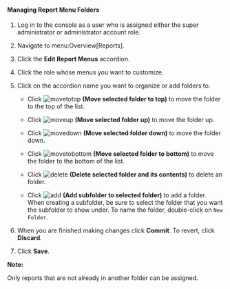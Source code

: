#### Managing Report Menu Folders

1.  Log in to the console as a user who is assigned either the super
    administrator or administrator account role.

2.  Navigate to menu:Overview\[Reports\].

3.  Click the **Edit Report Menus** accordion.

4.  Click the role whose menus you want to customize.

5.  Click on the accordion name you want to organize or add folders to.

      - Click ![movetotop](../images/movetotop.png) **(Move selected
        folder to top)** to move the folder to the top of the list.

      - Click ![moveup](../images/moveup.png) **(Move selected folder
        up)** to move the folder up.

      - Click ![movedown](../images/movedown.png) **(Move selected folder
        down)** to move the folder down.

      - Click ![movetobottom](../images/movetobottom.png) **(Move selected
        folder to bottom)** to move the folder to the bottom of the
        list.

      - Click ![delete](../images/delete.png) **(Delete selected folder
        and its contents)** to delete an folder.

      - Click ![add](../images/add.png) **(Add subfolder to selected
        folder)** to add a folder. When creating a subfolder, be sure to
        select the folder that you want the subfolder to show under. To
        name the folder, double-click on `New Folder`.

6.  When you are finished making changes click **Commit**. To revert, click **Discard**.

7.  Click **Save**.

**Note:**

Only reports that are not already in another folder can be assigned.

